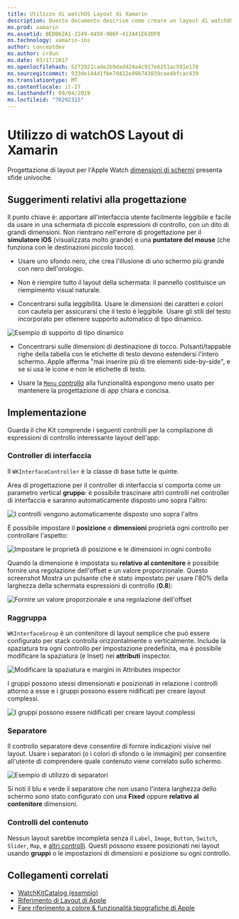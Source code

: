 ```yaml
---
title: Utilizzo di watchOS Layout di Xamarin
description: Questo documento descrive come creare un layout di watchOS con Xamarin. Illustra i controller di interfaccia, gruppi, separatori e i controlli del contenuto.
ms.prod: xamarin
ms.assetid: BEDB62A1-2249-4459-986F-413A41E63DF0
ms.technology: xamarin-ios
author: conceptdev
ms.author: crdun
ms.date: 03/17/2017
ms.openlocfilehash: 5272921cade2b9dadd24a4c917e6251ac591e178
ms.sourcegitcommit: 933de144d1fbe7d412e49b743839cae4bfcac439
ms.translationtype: MT
ms.contentlocale: it-IT
ms.lasthandoff: 09/04/2019
ms.locfileid: "70292315"
---
```

# <a name="working-with-watchos-layout-in-xamarin"></a>Utilizzo di watchOS Layout di Xamarin

Progettazione di layout per l'Apple Watch [dimensioni di schermi](~/ios/watchos/app-fundamentals/screen-sizes.md) presenta sfide univoche.

## <a name="design-tips"></a>Suggerimenti relativi alla progettazione

Il punto chiave è: apportare all'interfaccia utente facilmente leggibile e facile da usare in una schermata di piccole espressioni di controllo, con un dito di grandi dimensioni. Non rientrano nell'errore di progettazione per il **simulatore iOS** (visualizzata molto grande) e una **puntatore del mouse** (che funziona con le destinazioni piccolo tocco).

- Usare uno sfondo nero, che crea l'illusione di uno schermo più grande con nero dell'orologio.

- Non è riempire tutto il layout della schermata: il pannello costituisce un riempimento visual naturale.

- Concentrarsi sulla leggibilità. Usare le dimensioni dei caratteri e colori con cautela per assicurarsi che il testo è leggibile. Usare gli stili del testo incorporato per ottenere supporto automatico di tipo dinamico.

![](layout-images/type.png "Esempio di supporto di tipo dinamico")

- Concentrarsi sulle dimensioni di destinazione di tocco. Pulsanti/tappable righe della tabella con le etichette di testo devono estendersi l'intero schermo. Apple afferma "mai inserire più di tre elementi side-by-side", e se si usa le icone e non le etichette di testo.

- Usare la [ `Menu` controllo](~/ios/watchos/user-interface/menu.md) alla funzionalità espongono meno usato per mantenere la progettazione di app chiara e concisa.


## <a name="implementation"></a>Implementazione

Guarda il che Kit comprende i seguenti controlli per la compilazione di espressioni di controllo interessante layout dell'app:

### <a name="interface-controller"></a>Controller di interfaccia

Il `WKInterfaceController` è la classe di base tutte le quinte.

Area di progettazione per il controller di interfaccia si comporta come un parametro vertical **gruppo**: è possibile trascinare altri controlli nel controller di interfaccia e saranno automaticamente disposto uno sopra l'altro:

![](layout-images/controller-scene.png "I controlli vengono automaticamente disposto uno sopra l'altro")

È possibile impostare il **posizione** e **dimensioni** proprietà ogni controllo per controllare l'aspetto:

![](layout-images/positionsize-attributes.png "Impostare le proprietà di posizione e le dimensioni in ogni controllo")

Quando la dimensione è impostata su **relativo al contenitore** è possibile fornire una regolazione dell'offset e un valore proporzionale. Questo screenshot Mostra un pulsante che è stato impostato per usare l'80% della larghezza della schermata espressioni di controllo (**0.8**):

![](layout-images/button-attributes.png "Fornire un valore proporzionale e una regolazione dell'offset")


### <a name="group"></a>Raggruppa

`WKInterfaceGroup` è un contenitore di layout semplice che può essere configurato per stack controlla orizzontalmente o verticalmente. Include la spaziatura tra ogni controllo per impostazione predefinita, ma è possibile modificare la spaziatura (e Inset) nei **attributi** inspector.

![](layout-images/group-attributes.png "Modificare la spaziatura e margini in Attributes inspector")

I gruppi possono stessi dimensionati e posizionati in relazione i controlli attorno a esse e i gruppi possono essere nidificati per creare layout complessi.

![](layout-images/group-scene.png "I gruppi possono essere nidificati per creare layout complessi")


### <a name="separator"></a>Separatore

Il controllo separatore deve consentire di fornire indicazioni visive nel layout. Usare i separatori (o i colori di sfondo o le immagini) per consentire all'utente di comprendere quale contenuto viene correlato sullo schermo.

![](layout-images/separator-scene.png "Esempio di utilizzo di separatori")

Si noti il blu e verde il separatore che non usano l'intera larghezza dello schermo sono stato configurato con una **Fixed** oppure **relativo al contenitore** dimensioni.

### <a name="content-controls"></a>Controlli del contenuto

Nessun layout sarebbe incompleta senza il `Label`, `Image`, `Button`, `Switch`, `Slider`, `Map`, e [altri controlli](~/ios/watchos/user-interface/index.md).
Questi possono essere posizionati nei layout usando **gruppi** o le impostazioni di dimensioni e posizione su ogni controllo.



## <a name="related-links"></a>Collegamenti correlati

- [WatchKitCatalog (esempio)](https://docs.microsoft.com/samples/xamarin/ios-samples/watchos-watchkitcatalog)
- [Riferimento di Layout di Apple](https://developer.apple.com/library/prerelease/ios/documentation/UserExperience/Conceptual/WatchHumanInterfaceGuidelines/Layout.html)
- [Fare riferimento a colore & funzionalità tipografiche di Apple](https://developer.apple.com/library/prerelease/ios/documentation/UserExperience/Conceptual/WatchHumanInterfaceGuidelines/ColorandTypography.html)
